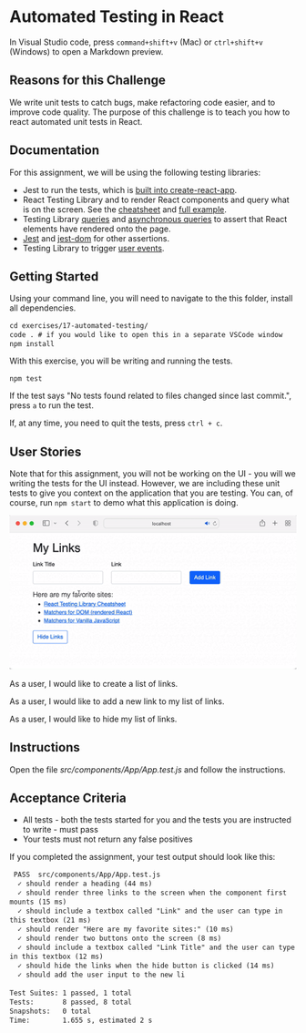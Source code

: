 # Automated Testing in React

In Visual Studio code, press `command+shift+v` (Mac) or `ctrl+shift+v` (Windows) to open a Markdown preview.

## Reasons for this Challenge

We write unit tests to catch bugs, make refactoring code easier, and to improve code quality. The purpose of this challenge is to teach you how to react automated unit tests in React.

## Documentation

For this assignment, we will be using the following testing libraries:

- Jest to run the tests, which is [built into create-react-app](https://create-react-app.dev/docs/running-tests/).
- React Testing Library and to render React components and query what is on the screen. See the [cheatsheet](https://testing-library.com/docs/react-testing-library/cheatsheet) and [full example](https://testing-library.com/docs/react-testing-library/example-intro).
- Testing Library [queries](https://testing-library.com/docs/queries/about) and [asynchronous queries](https://testing-library.com/docs/dom-testing-library/api-async) to assert that React elements have rendered onto the page.
- [Jest](https://jestjs.io/docs/expect) and [jest-dom](https://www.npmjs.com/package/@testing-library/jest-dom) for other assertions.
- Testing Library to trigger [user events](https://testing-library.com/docs/dom-testing-library/api-events).

## Getting Started

Using your command line, you will need to navigate to the this folder, install all dependencies.

```shell
cd exercises/17-automated-testing/
code . # if you would like to open this in a separate VSCode window
npm install
```

With this exercise, you will be writing and running the tests.

```shell
npm test
```

If the test says "No tests found related to files changed since last commit.", press `a` to run the test.

If, at any time, you need to quit the tests, press `ctrl + c`.

## User Stories

Note that for this assignment, you will not be working on the UI - you will we writing the tests for the UI instead. However, we are including these unit tests to give you context on the application that you are testing. You can, of course, run `npm start` to demo what this application is doing.

![Example of what you will see when you start the app](automated-testing.gif)

As a user, I would like to create a list of links.

As a user, I would like to add a new link to my list of links.

As a user, I would like to hide my list of links.

## Instructions

Open the file _src/components/App/App.test.js_ and follow the instructions.

## Acceptance Criteria

- All tests - both the tests started for you and the tests you are instructed to write - must pass
- Your tests must not return any false positives

If you completed the assignment, your test output should look like this:

```
 PASS  src/components/App/App.test.js
  ✓ should render a heading (44 ms)
  ✓ should render three links to the screen when the component first mounts (15 ms)
  ✓ should include a textbox called "Link" and the user can type in this textbox (21 ms)
  ✓ should render "Here are my favorite sites:" (10 ms)
  ✓ should render two buttons onto the screen (8 ms)
  ✓ should include a textbox called "Link Title" and the user can type in this textbox (12 ms)
  ✓ should hide the links when the hide button is clicked (14 ms)
  ✓ should add the user input to the new li

Test Suites: 1 passed, 1 total
Tests:       8 passed, 8 total
Snapshots:   0 total
Time:        1.655 s, estimated 2 s
```
